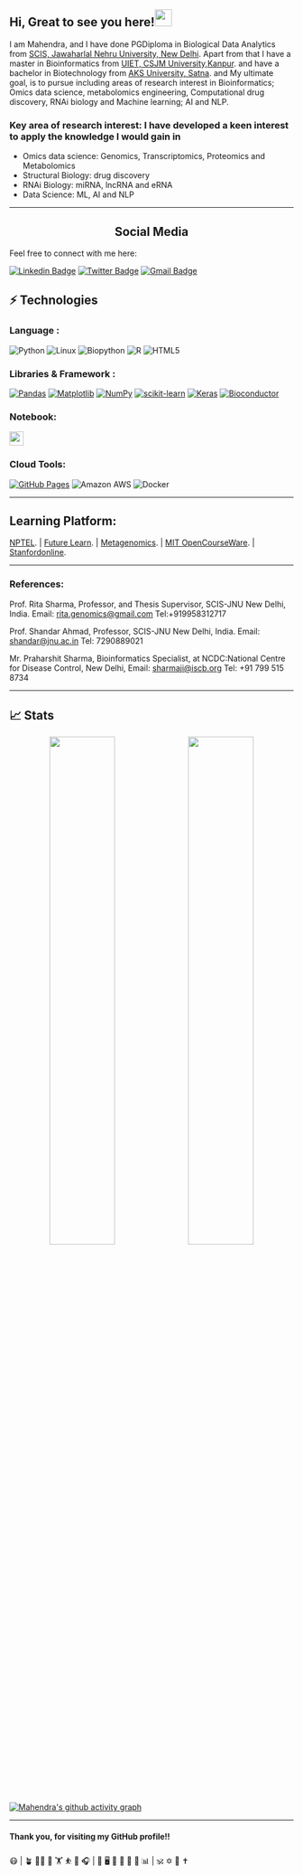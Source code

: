 <!---
Mahendras948/Mahendras948 is a ✨ special ✨ repository because its `README.md` (this file) appears on your GitHub profile.
You can click the Preview link to take a look at your changes.
--->

## Hi, Great to see you here!<img src="https://raw.githubusercontent.com/aemmadi/aemmadi/master/wave.gif" width="30px">

I am Mahendra, and I have done PGDiploma in Biological Data Analytics from [SCIS, Jawaharlal Nehru University, New Delhi](https://jnu.ac.in/scis). Apart from that I have a master in Bioinformatics from [UIET, CSJM University,Kanpur](http://csjmu.ac.in/uiet-kanpur/departments/computer-science-and-engineering/). and have a bachelor in Biotechnology from [AKS University, Satna](https://www.aksuniversity.ac.in/index.php/academics/life-sciences-technology). and My ultimate goal, is to pursue including areas of research interest in Bioinformatics; Omics data science, metabolomics engineering, Computational drug discovery, RNAi biology and Machine learning; AI and NLP.
 
 
### Key area of research interest: I have developed a keen interest to apply the knowledge I would gain in
- Omics data science: Genomics, Transcriptomics, Proteomics and Metabolomics
- Structural Biology: drug discovery
- RNAi Biology: miRNA, lncRNA and eRNA
- Data Science: ML, AI and NLP

 
</p>
<hr />
<h2 align="center">Social Media</h2> 
Feel free to connect with me here:

[![Linkedin Badge](https://img.shields.io/badge/-mahendrasingh-blue?style=flat-square&logo=Linkedin&logoColor=white&link=https://www.linkedin.com/in/mahendra-singh-5aa7216b/)](https://www.linkedin.com/in/mahendra-singh-5aa7216b/)
[![Twitter Badge](https://img.shields.io/badge/-mahendrasingh-white?style=flat-square&logo=twitter&logoColor=blue&link=https://twitter.com/smahendra360)](https://twitter.com/smahendra360)
[![Gmail Badge](https://img.shields.io/badge/-mahendras948@gmail.com-c14438?style=flat-square&logo=Gmail&logoColor=white&link=mailto:mahendras94@gmail.com)](mailto:mahendras94@gmail.com)

## ⚡ Technologies

### Language :
![Python](https://img.shields.io/badge/-Python-black?style=flat-square&logo=Python)
![Linux](https://img.shields.io/badge/-Linux-black?style=flat-square&logo=Linux)
![Biopython](https://img.shields.io/badge/-Biopython-yellow?style=flat-square&logo=Biopython)
![R](https://img.shields.io/badge/-R-blue?style=flat-square&logo=R)
![HTML5](https://img.shields.io/badge/-HTML5-E34F26?style=flat-square&logo=html5&logoColor=white)

### Libraries & Framework :
<a href="#"><img alt="Pandas" src="https://img.shields.io/badge/Pandas%20-%23150458.svg?logo=pandas&logoColor=white"></a>
<a href="#"><img alt="Matplotlib" src="https://img.shields.io/badge/Matplotlib%20-%23150458.svg?logo=matplotlib&logoColor=green"></a>
<a href="#"><img alt="NumPy" src="https://img.shields.io/badge/Numpy%20-%23013243.svg?logo=numpy&logoColor=white"></a>
<a href="#"><img alt="scikit-learn" src="https://img.shields.io/badge/scikit-learn%20-%23013243.svg?logo=scikit-learn&logoColor=white"></a>
<a href="#"><img alt="Keras" src="https://img.shields.io/badge/Keras%20-%23D00000.svg?logo=Keras&logoColor=white"></a>
<a href="#"><img alt="Bioconductor" src="https://img.shields.io/badge/Bioconductor%20-%23150458.svg?logo=bioconductor&logoColor=blue"></a>

### Notebook:

<img src="https://img.shields.io/badge/jupyter-F3631D.svg?&style=for-the-badge&logo=jupyter&logoColor=white" height="25"/>

  
### Cloud Tools:

<a href="#"><img alt="GitHub Pages" src="https://img.shields.io/badge/GitHub%20Pages-%23327FC7.svg?logo=github&logoColor=white"></a>
![Amazon AWS](https://img.shields.io/badge/Amazon%20AWS-232F3E?style=flat-square&logo=amazon-aws)
![Docker](https://img.shields.io/badge/-Docker-black?style=flat-square&logo=docker)
</p>
<hr />

## Learning Platform:
[NPTEL](https://nptel.ac.in/). | 
[Future Learn](https://www.futurelearn.com/). | [Metagenomics](https://sites.google.com/site/wiki4metagenomics/pdf?authuser=0). |
[MIT OpenCourseWare](https://www.youtube.com/c/mitocw). | [Stanfordonline](https://www.youtube.com/user/stanfordonline).
</p>
<hr />

### References:  
Prof. Rita Sharma, Professor, and Thesis Supervisor, SCIS-JNU New Delhi, India.
Email: rita.genomics@gmail.com   Tel:+919958312717

Prof. Shandar Ahmad, Professor, SCIS-JNU New Delhi, India. 
Email: shandar@jnu.ac.in Tel: 7290889021 

Mr. Praharshit Sharma, Bioinformatics Specialist, 
at NCDC:National Centre for Disease Control, New Delhi,
Email: sharmaji@iscb.org Tel: +91 799 515 8734
</p>
<hr />

## 📈 Stats
<p align="center">
	
  <img width="48%" src="https://github-readme-stats.vercel.app/api?username=mahendrasingh&show_icons=true&theme=tokyonight" />
  <img width="48%" src="https://github-readme-streak-stats.herokuapp.com/?user=Mahendra687&theme=tokyonight" />
</p>


[![Mahendra's github activity graph](https://activity-graph.herokuapp.com/graph?username=Mahendra687&theme=xcode)](https://git.io/mahendrasingh)

</p>
<hr />

#### Thank you, for visiting my GitHub profile!!

😷 | 🪴 🏃‍♂️ 🍃 🏋️‍ ⛹️‍ 🧘‍ 🎧 | 🎯 🖥️ 🧬 🦠 🧫 🧪 📊 | 🕉️ ✡️ 🕎 ✝️
